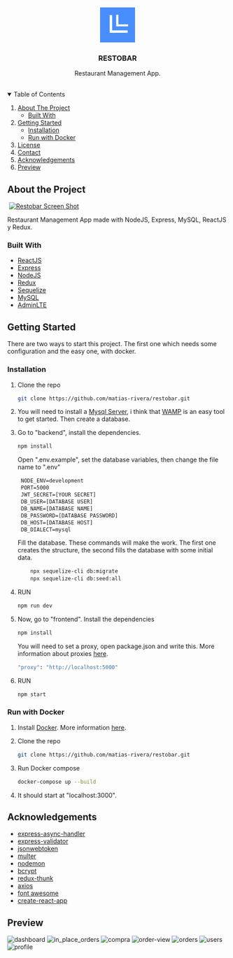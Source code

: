 <!-- PROJECT LOGO -->
<br />
<p align="center">
 <a href="https://github.com/matias-rivera/restobar/">
    <img src="./logo.png" alt="Logo" width="80" height="80">
  </a>

  <h3 align="center">RESTOBAR</h3>

  <p align="center">
    Restaurant Management App.
    <br />
    <br />
  </p>
</p>

<!-- TABLE OF CONTENTS -->
<details open="open">
  <summary>Table of Contents</summary>
  <ol>
    <li>
      <a href="#about-the-project">About The Project</a>
      <ul>
        <li><a href="#built-with">Built With</a></li>
      </ul>
    </li>
    <li>
      <a href="#getting-started">Getting Started</a>
      <ul>
         <li><a href="#installation">Installation</a></li>
        <li><a href="#run-with-docker">Run with Docker</a></li>
      </ul>
    </li>
    <li><a href="#license">License</a></li>
    <li><a href="#contact">Contact</a></li>
    <li><a href="#acknowledgements">Acknowledgements</a></li>
    <li><a href="#preview">Preview</a></li>
  </ol>
</details>

<!-- ABOUT THE PROJECT -->

## About the Project

![]()
[![Restobar Screen Shot](https://i.ibb.co/YZStk7w/restobar.png)](https://restobar-example.herokuapp.com/)

Restaurant Management App made with NodeJS, Express, MySQL, ReactJS y Redux.


### Built With

-   [ReactJS](https://es.reactjs.org/)
-   [Express](https://expressjs.com/es/)
-   [NodeJS](https://nodejs.org/es/)
-   [Redux](https://redux.js.org/)
-   [Sequelize](https://sequelize.org/)
-   [MySQL](https://www.mysql.com/)
-   [AdminLTE](https://adminlte.io/)

<!-- GETTING STARTED -->

## Getting Started

There are two ways to start this project. The first one which needs some configuration and the easy one, with docker.

### Installation

1. Clone the repo

    ```sh
    git clone https://github.com/matias-rivera/restobar.git
    ```

2. You will need to install a [Mysql Server](https://www.mysql.com/), i think that [WAMP](https://www.wampserver.com/en/) is an easy tool to get started. Then create a database.

3. Go to "backend", install the dependencies.

    ```sh
    npm install
    ```

    Open ".env.example", set the database variables, then change the file name to ".env"

    ```
     NODE_ENV=development
     PORT=5000
     JWT_SECRET=[YOUR SECRET]
     DB_USER=[DATABASE USER]
     DB_NAME=[DATABASE NAME]
     DB_PASSWORD=[DATABASE PASSWORD]
     DB_HOST=[DATABASE HOST]
     DB_DIALECT=mysql
    ```

    Fill the database. These commands will make the work. The first one creates the structure, the second fills the database with some initial data.

    ```sh
        npx sequelize-cli db:migrate
        npx sequelize-cli db:seed:all
    ```

4. RUN
    ```sh
    npm run dev
    ```
5. Now, go to "frontend". Install the dependencies
    ```sh
    npm install
    ```
    You will need to set a proxy, open package.json and write this. More information about proxies [here](https://create-react-app.dev/docs/proxying-api-requests-in-development/).
    ```sh
    "proxy": "http://localhost:5000"
    ```
6. RUN
    ```sh
    npm start
    ```

### Run with Docker

1. Install [Docker](https://www.docker.com/). More information [here](https://docs.docker.com/desktop/windows/install/).

2. Clone the repo

    ```sh
    git clone https://github.com/matias-rivera/restobar.git
    ```

3. Run Docker compose
    ```sh
    docker-compose up --build
    ```
4. It should start at "localhost:3000".



<!-- ACKNOWLEDGEMENTS -->

## Acknowledgements

-   [express-async-handler](https://github.com/Abazhenov/express-async-handler)
-   [express-validator](https://express-validator.github.io/docs/)
-   [jsonwebtoken](https://github.com/auth0/node-jsonwebtoken)
-   [multer](https://github.com/expressjs/multer)
-   [nodemon](https://github.com/remy/nodemon)
-   [bcrypt](https://github.com/kelektiv/node.bcrypt.js)
-   [redux-thunk](https://github.com/reduxjs/redux-thunk)
-   [axios](https://github.com/axios/axios)
-   [font awesome](https://fontawesome.com)
-   [create-react-app](https://github.com/facebook/create-react-app)

<!-- PREVIEW -->

## Preview

![dashboard](https://i.ibb.co/YZStk7w/restobar.png)
![in_place_orders](https://i.ibb.co/HhmMpwP/inplace.png)
![compra](https://i.ibb.co/0mSLtW4/COMPRA.png)
![order-view](https://i.ibb.co/8sWPrVM/EDIT-ORDER.png)
![orders](https://i.ibb.co/XkCXXct/ORDENES.png)
![users](https://i.ibb.co/cDWsgw7/USERS.png)
![profile](https://i.ibb.co/CBPjKFg/profile.png)
